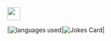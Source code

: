 <img src="https://raw.githubusercontent.com/MartinHeinz/MartinHeinz/master/wave.gif" width="30px">

|![languages used](https://github-readme-stats.vercel.app/api/top-langs/?username=shagunattri&langs_count=5&layout=compact)|![Jokes Card](https://readme-jokes.vercel.app/api)|
